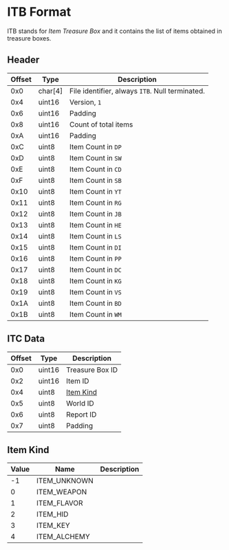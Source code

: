 # ITB Format

ITB stands for *Item Treasure Box* and it contains the list of items obtained in treasure boxes.

## Header
| Offset | Type  | Description
|--------|-------|------------
| 0x0     | char[4]   | File identifier, always `ITB`. Null terminated.
| 0x4     | uint16   | Version, `1`
| 0x6     | uint16   | Padding
| 0x8     | uint16   | Count of total items
| 0xA     | uint16   | Padding
| 0xC     | uint8   | Item Count in `DP`
| 0xD     | uint8   | Item Count in `SW`
| 0xE     | uint8   | Item Count in `CD`
| 0xF     | uint8   | Item Count in `SB`
| 0x10    | uint8   | Item Count in `YT`
| 0x11    | uint8   | Item Count in `RG`
| 0x12    | uint8   | Item Count in `JB`
| 0x13    | uint8   | Item Count in `HE`
| 0x14    | uint8   | Item Count in `LS`
| 0x15    | uint8   | Item Count in `DI`
| 0x16    | uint8   | Item Count in `PP`
| 0x17    | uint8   | Item Count in `DC`
| 0x18    | uint8   | Item Count in `KG`
| 0x19    | uint8   | Item Count in `VS`
| 0x1A    | uint8   | Item Count in `BD`
| 0x1B    | uint8   | Item Count in `WM`

## ITC Data
| Offset | Type  | Description
|--------|-------|------------
| 0x0     | uint16   | Treasure Box ID
| 0x2     | uint16   | Item ID
| 0x4     | uint8   | [Item Kind](#Item-Kind)
| 0x5     | uint8   | World ID
| 0x6     | uint8   | Report ID
| 0x7     | uint8   | Padding

## Item Kind
| Value | Name  | Description
|--------|-------|------------
| -1     | ITEM_UNKNOWN   | 
| 0     | ITEM_WEAPON   | 
| 1     | ITEM_FLAVOR   | 
| 2     | ITEM_HID   | 
| 3     | ITEM_KEY   | 
| 4     | ITEM_ALCHEMY   | 
